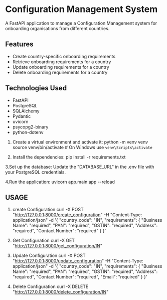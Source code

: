 # Configuration Management System

A FastAPI application to manage a Configuration Management system for onboarding organisations from different countries.

## Features

- Create country-specific onboarding requirements
- Retrieve onboarding requirements for a country
- Update onboarding requirements for a country
- Delete onboarding requirements for a country

## Technologies Used

- FastAPI
- PostgreSQL
- SQLAlchemy
- Pydantic
- uvicorn
- psycopg2-binary
- python-dotenv

1. Create a virtual environment and activate it:
python -m venv venv
source venv/bin/activate  # On Windows use `venv\Scripts\activate`

2. Install the dependencies:
pip install -r requirements.txt

3.Set up the database:
Update the "DATABASE_URL" in the .env file with your PostgreSQL credentials.

4.Run the application:
uvicorn app.main:app --reload


## USAGE

1. create Configuration
   curl -X POST "http://127.0.0.1:8000/create_configuration" -H "Content-Type: application/json" -d '{
    "country_code": "IN",
    "requirements": {
        "Business Name": "required",
        "PAN": "required",
        "GSTIN": "required",
        "Address": "required",
        "Contact Number": "required"
    }
}'


2. Get Configuration
   curl -X GET "http://127.0.0.1:8000/get_configuration/IN"


3. Update Configuration
   curl -X POST "http://127.0.0.1:8000/update_configuration" -H "Content-Type: application/json" -d '{
    "country_code": "IN",
    "requirements": {
        "Business Name": "required",
        "PAN": "required",
        "GSTIN": "required",
        "Address": "required",
        "Contact Number": "required",
        "Email": "required"
    }
}'


4. Delete Configuration
   curl -X DELETE "http://127.0.0.1:8000/delete_configuration/IN"





